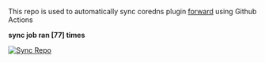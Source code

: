This repo is used to automatically sync coredns plugin [forward](https://github.com/QZLin/forward) using Github Actions

**sync job ran [77] times**

[![Sync Repo](https://github.com/QZLin/coredns-extract/actions/workflows/sync.yaml/badge.svg)](https://github.com/QZLin/coredns-extract/actions/workflows/sync.yaml)
